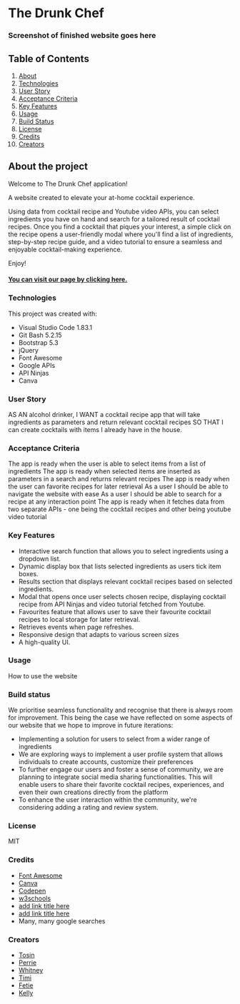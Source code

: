 # The Drunk Chef

### Screenshot of finished website goes here

## Table of Contents
1. [About](#about-the-project)
2. [Technologies](#technologies)
3. [User Story](#user-story)
4. [Acceptance Criteria](#acceptance-criteria)
5. [Key Features](#key-features)
6. [Usage](#usage)
7. [Build Status](#build-status)
8. [License](#license)
9. [Credits](#credits)
10. [Creators](#creators)

## About the project

Welcome to The Drunk Chef application!

A website created to elevate your at-home cocktail experience. 

Using data from cocktail recipe and Youtube video APIs, you can select ingredients you have on hand and search for a tailored result of cocktail recipes. Once you find a cocktail that piques your interest, a simple click on the recipe opens a user-friendly modal where you'll find a list of ingredients, step-by-step recipe guide, and a video tutorial to ensure a seamless and enjoyable cocktail-making experience. 
 
 Enjoy!

#### [You can visit our page by clicking here.](https://redpez.github.io/The-Drunk-Chef-App/)

### Technologies
This project was created with:

- Visual Studio Code 1.83.1
- Git Bash 5.2.15
- Bootstrap 5.3
- jQuery
- Font Awesome
- Google APIs
- API Ninjas 
- Canva

### User Story
AS AN alcohol drinker, I WANT a cocktail recipe app that will take ingredients as parameters and return relevant cocktail recipes SO THAT I can create cocktails with items I already have in the house.

### Acceptance Criteria 
The app is ready when the user is able to select items from a list of ingredients
The app is ready when selected items are inserted as parameters in a search and returns relevant recipes
The app is ready when the user can favorite recipes for later retrieval
As a user I should be able to navigate the website with ease 
As a user I should be able to search for a recipe at any interaction point
The app is ready when it fetches data from two separate APIs - one being the cocktail recipes and other being youtube video tutorial

### Key Features
- Interactive search function that allows you to select ingredients using a dropdown list.
- Dynamic display box that lists selected ingredients as users tick item boxes.
- Results section that displays relevant cocktail recipes based on selected ingredients.
- Modal that opens once user selects chosen recipe, displaying cocktail recipe from API  Ninjas and video tutorial fetched from Youtube.
- Favourites feature that allows user to save their favourite cocktail recipes to local storage for later retrieval.
- Retrieves events when page refreshes.
- Responsive design that adapts to various screen sizes
- A high-quality UI.

### Usage 
How to use the website


### Build status
We prioritise seamless functionality and recognise that there is always room for improvement. This being the case we have reflected on some aspects of our website that we hope to improve in future iterations: 
- Implementing a solution for users to select from a wider range of ingredients
- We are exploring ways to implement a user profile system that allows individuals to create accounts, customize their preferences
- To further engage our users and foster a sense of community, we are planning to integrate social media sharing functionalities. This will enable users to share their favorite cocktail recipes, experiences, and even their own creations directly from the platform
- To enhance the user interaction within the community, we're considering adding a rating and review system. 

  
### License 
MIT

### Credits 
- [Font Awesome](https://fontawesome.com/)
- [Canva](https://canva.com/)
- [Codepen](https://codepen.io/)
- [w3schools](https://www.w3schools.com/)
- [add link title here](#addlinkhere)
- [add link title here](#addlinkhere)
- Many, many google searches

### Creators
- [Tosin](https://github.com/tosin1691)
- [Perrie](https://github.com/RedPez)
- [Whitney](https://github.com/Whit-Williams)
- [Timi](https://github.com/Timiwesky)
- [Fetie](https://github.com/fetieh)
- [Kelly](https://github.com/nijiti)
